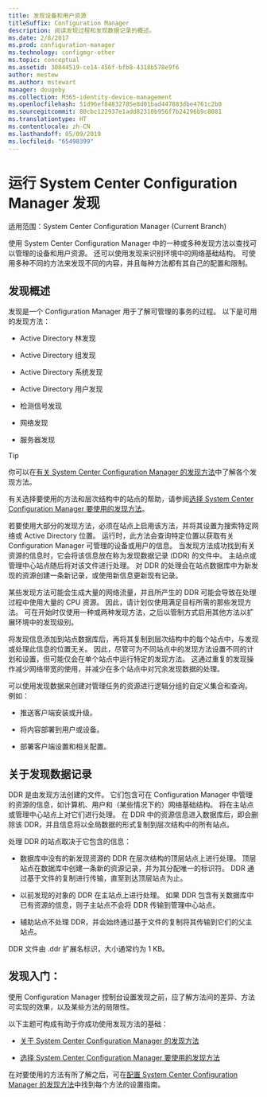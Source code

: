 ```yaml
---
title: 发现设备和用户资源
titleSuffix: Configuration Manager
description: 阅读发现过程和发现数据记录的概述。
ms.date: 2/8/2017
ms.prod: configuration-manager
ms.technology: configmgr-other
ms.topic: conceptual
ms.assetid: 30844519-ce14-456f-bfb8-4318b578e9f6
author: mestew
ms.author: mstewart
manager: dougeby
ms.collection: M365-identity-device-management
ms.openlocfilehash: 51d96ef84832785e8d01bad447883dbe4761c2b0
ms.sourcegitcommit: 80cbc122937e1add82310b956f7b24296b9c8081
ms.translationtype: HT
ms.contentlocale: zh-CN
ms.lasthandoff: 05/09/2019
ms.locfileid: "65498399"
---
```

# <a name="run-discovery-for-system-center-configuration-manager"></a>运行 System Center Configuration Manager 发现

适用范围：System Center Configuration Manager (Current Branch)

使用 System Center Configuration Manager 中的一种或多种发现方法以查找可以管理的设备和用户资源。 还可以使用发现来识别环境中的网络基础结构。 可使用多种不同的方法来发现不同的内容，并且每种方法都有其自己的配置和限制。  

## <a name="overview-of-discovery"></a>发现概述  
 发现是一个 Configuration Manager 用于了解可管理的事务的过程。 以下是可用的发现方法：  

-   Active Directory 林发现  

-   Active Directory 组发现  

-   Active Directory 系统发现  

-   Active Directory 用户发现  

-   检测信号发现  

-   网络发现  

-   服务器发现  

> [!TIP]  
>  你可以在[有关 System Center Configuration Manager 的发现方法](../../../../core/servers/deploy/configure/about-discovery-methods.md)中了解各个发现方法。  
>   
>  有关选择要使用的方法和层次结构中的站点的帮助，请参阅[选择 System Center Configuration Manager 要使用的发现方法](../../../../core/servers/deploy/configure/select-discovery-methods-to-use.md)。  

 若要使用大部分的发现方法，必须在站点上启用该方法，并将其设置为搜索特定网络或 Active Directory 位置。 运行时，此方法会查询特定位置以获取有关 Configuration Manager 可管理的设备或用户的信息。 当发现方法成功找到有关资源的信息时，它会将该信息放在称为发现数据记录 (DDR) 的文件中。 主站点或管理中心站点随后将对该文件进行处理。 对 DDR 的处理会在站点数据库中为新发现的资源创建一条新记录，或使用新信息更新现有记录。  

 某些发现方法可能会生成大量的网络流量，并且所产生的 DDR 可能会导致在处理过程中使用大量的 CPU 资源。 因此，请计划仅使用满足目标所需的那些发现方法。 可在开始时仅使用一种或两种发现方法，之后以管制方式启用其他方法以扩展环境中的发现级别。  

 将发现信息添加到站点数据库后，再将其复制到层次结构中的每个站点中，与发现或处理此信息的位置无关。 因此，尽管可为不同站点中的发现方法设置不同的计划和设置，但可能仅会在单个站点中运行特定的发现方法。 这通过重复的发现操作减少网络带宽的使用，并减少在多个站点中对冗余发现数据的处理。  

 可以使用发现数据来创建对管理任务的资源进行逻辑分组的自定义集合和查询。 例如：  

-   推送客户端安装或升级。  

-   将内容部署到用户或设备。  

-   部署客户端设置和相关配置。

##  <a name="BKMK_DDRs"></a>关于发现数据记录  
 DDR 是由发现方法创建的文件。 它们包含可在 Configuration Manager 中管理的资源的信息，如计算机、用户和（某些情况下的）网络基础结构。 将在主站点或管理中心站点上对它们进行处理。 在 DDR 中的资源信息进入数据库后，即会删除该 DDR，并且信息将以全局数据的形式复制到层次结构中的所有站点。  

 处理 DDR 的站点取决于它包含的信息：  

-   数据库中没有的新发现资源的 DDR 在层次结构的顶层站点上进行处理。 顶层站点在数据库中创建一条新的资源记录，并为其分配唯一的标识符。 DDR 通过基于文件的复制进行传输，直至到达顶层站点为止。  

-   以前发现的对象的 DDR 在主站点上进行处理。 如果 DDR 包含有关数据库中已有资源的信息，则子主站点不会将 DDR 传输到管理中心站点。  

-   辅助站点不处理 DDR，并会始终通过基于文件的复制将其传输到它们的父主站点。  

DDR 文件由 .ddr 扩展名标识，大小通常约为 1 KB。  

## <a name="get-started-with-discovery"></a>发现入门：  
 使用 Configuration Manager 控制台设置发现之前，应了解方法间的差异、方法可实现的效果，以及某些方法的局限性。  

以下主题可构成有助于你成功使用发现方法的基础：  

-   [关于 System Center Configuration Manager 的发现方法](../../../../core/servers/deploy/configure/about-discovery-methods.md)  

-   [选择 System Center Configuration Manager 要使用的发现方法](../../../../core/servers/deploy/configure/select-discovery-methods-to-use.md)  

在对要使用的方法有所了解之后，可在[配置 System Center Configuration Manager 的发现方法](../../../../core/servers/deploy/configure/configure-discovery-methods.md)中找到每个方法的设置指南。  
